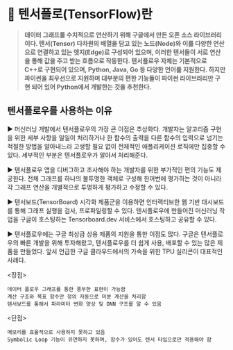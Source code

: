 # 📢 텐서플로(TensorFlow)란
> **데이터 그래프를 수치적으로 연산하기 위해 구글에서 만든 오픈 소스 라이브러리이다.
텐서(Tensor) 다차원의 배열을 담고 있는 노드(Node)와 이를 다양한 연산으로 연결하고 있는 엣지(Edge)로 구성되어 있으며, 이러한 텐서들이 서로 연산을 통해 값을 주고 받는 흐름으로 작동한다.
텐서플로우 자체는 기본적으로 C++로 구현되어 있으며, Python, Java, Go 등 다양한 언어를 지원한다. 하지만 파이썬을 최우선으로 지원하며 대부분의 편한 기능들이 파이썬 라이브러리만 구현 되어 있어 Python에서 개발한는 것을 추천한다.**

## 텐서플로우를 사용하는 이유

▶️ 머신러닝 개발에서 텐서플로우의 가장 큰 이점은 추상화다. 개발자는 알고리즘 구현을 위한 세부 사항을 일일이 처리하거나 한 함수의 출력을 다른 함수의 입력으로 넘기는 적절한 방법을 알아내느라 고생할 필요 없이 전체적인 애플리케이션 로직에만 집중할 수 있다. 세부적인 부분은 텐서플로우가 알아서 처리해준다.

▶️ 텐서플로우 앱을 디버그하고 조사해야 하는 개발자를 위한 부가적인 편의 기능도 제공한다. 전체 그래프를 하나의 불투명한 객체로 구성해 한꺼번에 평가하는 것이 아니라 각 그래프 연산을 개별적으로 투명하게 평가하고 수정할 수 있다.

▶️ 텐서보드(TensorBoard) 시각화 제품군을 이용하면 인터랙티브한 웹 기반 대시보드를 통해 그래프 실행을 검사, 프로파일링할 수 있다. 텐서플로우에 만들어진 머신러닝 작업을 구글이 호스팅하는 Tensorboard.dev 서비스에서 호스팅하고 공유할 수 있다. 

▶️ 텐서플로우에는 구글 최상급 상용 제품의 지원을 통한 이점도 많다. 구글은 텐서플로우의 빠른 개발을 위해 투자해왔고, 텐서플로우를 더 쉽게 사용, 배포할 수 있는 많은 제품을 만들었다. 앞서 언급한 구글 클라우드에서의 가속을 위한 TPU 실리콘이 대표적인 사례다.

<장점>
```
데이터 플로우 그래프를 통한 풍부한 표현이 가능함
계산 구조와 목표 함수만 정의 자동으로 미분 계산을 처리함
텐서보드를 통해서 파라미터 변화 양상 및 DNN 구조를 알 수 있음
```
<단점>
```
메모리를 효율적으로 사용하지 못하고 있음
Symbolic Loop 기능이 유연하지 못하며, 함수가 있어도 텐서 타입으로만 적용해야 함
```
